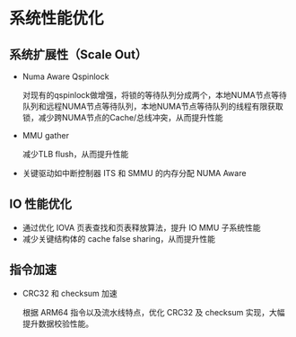 # 系统性能优化<a name="ZH-CN_TOPIC_0221472922"></a>

## 系统扩展性（Scale Out）<a name="section1128617212218"></a>

-   Numa Aware Qspinlock

    对现有的qspinlock做增强，将锁的等待队列分成两个，本地NUMA节点等待队列和远程NUMA节点等待队列，本地NUMA节点等待队列的线程有限获取锁，减少跨NUMA节点的Cache/总线冲突，从而提升性能

-   MMU gather

    减少TLB flush，从而提升性能

-   关键驱动如中断控制器 ITS 和 SMMU 的内存分配 NUMA Aware

## IO 性能优化<a name="section144561018225"></a>

-   通过优化 IOVA 页表查找和页表释放算法，提升 IO MMU 子系统性能
-   减少关键结构体的 cache false sharing，从而提升性能

## 指令加速<a name="section13808133613212"></a>

-   CRC32 和 checksum 加速

    根据 ARM64 指令以及流水线特点，优化 CRC32 及 checksum 实现，大幅提升数据校验性能。


